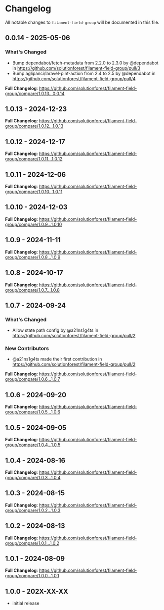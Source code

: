 # Changelog

All notable changes to `filament-field-group` will be documented in this file.

## 0.0.14 - 2025-05-06

### What's Changed

* Bump dependabot/fetch-metadata from 2.2.0 to 2.3.0 by @dependabot in https://github.com/solutionforest/filament-field-group/pull/3
* Bump aglipanci/laravel-pint-action from 2.4 to 2.5 by @dependabot in https://github.com/solutionforest/filament-field-group/pull/4

**Full Changelog**: https://github.com/solutionforest/filament-field-group/compare/1.0.13...0.0.14

## 1.0.13 - 2024-12-23

**Full Changelog**: https://github.com/solutionforest/filament-field-group/compare/1.0.12...1.0.13

## 1.0.12 - 2024-12-17

**Full Changelog**: https://github.com/solutionforest/filament-field-group/compare/1.0.11...1.0.12

## 1.0.11 - 2024-12-06

**Full Changelog**: https://github.com/solutionforest/filament-field-group/compare/1.0.10...1.0.11

## 1.0.10 - 2024-12-03

**Full Changelog**: https://github.com/solutionforest/filament-field-group/compare/1.0.9...1.0.10

## 1.0.9 - 2024-11-11

**Full Changelog**: https://github.com/solutionforest/filament-field-group/compare/1.0.8...1.0.9

## 1.0.8 - 2024-10-17

**Full Changelog**: https://github.com/solutionforest/filament-field-group/compare/1.0.7...1.0.8

## 1.0.7 - 2024-09-24

### What's Changed

* Allow state path config by @a21ns1g4ts in https://github.com/solutionforest/filament-field-group/pull/2

### New Contributors

* @a21ns1g4ts made their first contribution in https://github.com/solutionforest/filament-field-group/pull/2

**Full Changelog**: https://github.com/solutionforest/filament-field-group/compare/1.0.6...1.0.7

## 1.0.6 - 2024-09-20

**Full Changelog**: https://github.com/solutionforest/filament-field-group/compare/1.0.5...1.0.6

## 1.0.5 - 2024-09-05

**Full Changelog**: https://github.com/solutionforest/filament-field-group/compare/1.0.4...1.0.5

## 1.0.4 - 2024-08-16

**Full Changelog**: https://github.com/solutionforest/filament-field-group/compare/1.0.3...1.0.4

## 1.0.3 - 2024-08-15

**Full Changelog**: https://github.com/solutionforest/filament-field-group/compare/1.0.2...1.0.3

## 1.0.2 - 2024-08-13

**Full Changelog**: https://github.com/solutionforest/filament-field-group/compare/1.0.1...1.0.2

## 1.0.1 - 2024-08-09

**Full Changelog**: https://github.com/solutionforest/filament-field-group/compare/1.0.0...1.0.1

## 1.0.0 - 202X-XX-XX

- initial release
